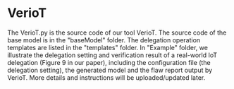 # VerioT
The VerioT.py is the source code of our tool VerioT. 
The source code of the base model is in the "baseModel" folder. 
The delegation operation templates are listed in the "templates" folder. 
In "Example" folder, we illustrate the delegation setting and verification result of a real-world IoT delegation (Figure 9 in our paper), including the configuration file (the delegation setting), the generated model and the flaw report output by VerioT.
More details and instructions will be uploaded/updated later.
